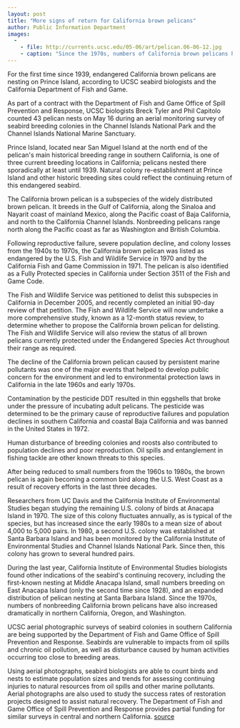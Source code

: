 ```yaml
---
layout: post
title: "More signs of return for California brown pelicans"
author: Public Information Department
images:
  -
    - file: http://currents.ucsc.edu/05-06/art/pelican.06-06-12.jpg
    - caption: "Since the 1970s, numbers of California brown pelicans have increased dramatically along the West Coast of the United States. UCSC researchers reported pelicans are now nesting on Prince Island for the first time since 1939. Photo: Joyce Gross"
---
```


For the first time since 1939, endangered California brown pelicans are nesting on Prince Island, according to UCSC seabird biologists and the California Department of Fish and Game.

As part of a contract with the Department of Fish and Game Office of Spill Prevention and Response, UCSC biologists Breck Tyler and Phil Capitolo counted 43 pelican nests on May 16 during an aerial monitoring survey of seabird breeding colonies in the Channel Islands National Park and the Channel Islands National Marine Sanctuary.

Prince Island, located near San Miguel Island at the north end of the pelican's main historical breeding range in southern California, is one of three current breeding locations in California; pelicans nested there sporadically at least until 1939. Natural colony re-establishment at Prince Island and other historic breeding sites could reflect the continuing return of this endangered seabird.

The California brown pelican is a subspecies of the widely distributed brown pelican. It breeds in the Gulf of California, along the Sinaloa and Nayarit coast of mainland Mexico, along the Pacific coast of Baja California, and north to the California Channel Islands. Nonbreeding pelicans range north along the Pacific coast as far as Washington and British Columbia.

Following reproductive failure, severe population decline, and colony losses from the 1940s to 1970s, the California brown pelican was listed as endangered by the U.S. Fish and Wildlife Service in 1970 and by the California Fish and Game Commission in 1971. The pelican is also identified as a Fully Protected species in California under Section 3511 of the Fish and Game Code.

The Fish and Wildlife Service was petitioned to delist this subspecies in California in December 2005, and recently completed an initial 90-day review of that petition. The Fish and Wildlife Service will now undertake a more comprehensive study, known as a 12-month status review, to determine whether to propose the California brown pelican for delisting. The Fish and Wildlife Service will also review the status of all brown pelicans currently protected under the Endangered Species Act throughout their range as required.

The decline of the California brown pelican caused by persistent marine pollutants was one of the major events that helped to develop public concern for the environment and led to environmental protection laws in California in the late 1960s and early 1970s.

Contamination by the pesticide DDT resulted in thin eggshells that broke under the pressure of incubating adult pelicans. The pesticide was determined to be the primary cause of reproductive failures and population declines in southern California and coastal Baja California and was banned in the United States in 1972.

Human disturbance of breeding colonies and roosts also contributed to population declines and poor reproduction. Oil spills and entanglement in fishing tackle are other known threats to this species.

After being reduced to small numbers from the 1960s to 1980s, the brown pelican is again becoming a common bird along the U.S. West Coast as a result of recovery efforts in the last three decades.

Researchers from UC Davis and the California Institute of Environmental Studies began studying the remaining U.S. colony of birds at Anacapa Island in 1970. The size of this colony fluctuates annually, as is typical of the species, but has increased since the early 1980s to a mean size of about 4,000 to 5,000 pairs. In 1980, a second U.S. colony was established at Santa Barbara Island and has been monitored by the California Institute of Environmental Studies and Channel Islands National Park. Since then, this colony has grown to several hundred pairs.

During the last year, California Institute of Environmental Studies biologists found other indications of the seabird's continuing recovery, including the first-known nesting at Middle Anacapa Island, small numbers breeding on East Anacapa Island (only the second time since 1928), and an expanded distribution of pelican nesting at Santa Barbara Island. Since the 1970s, numbers of nonbreeding California brown pelicans have also increased dramatically in northern California, Oregon, and Washington.

UCSC aerial photographic surveys of seabird colonies in southern California are being supported by the Department of Fish and Game Office of Spill Prevention and Response. Seabirds are vulnerable to impacts from oil spills and chronic oil pollution, as well as disturbance caused by human activities occurring too close to breeding areas.

Using aerial photographs, seabird biologists are able to count birds and nests to estimate population sizes and trends for assessing continuing injuries to natural resources from oil spills and other marine pollutants. Aerial photographs are also used to study the success rates of restoration projects designed to assist natural recovery. The Department of Fish and Game Office of Spill Prevention and Response provides partial funding for similar surveys in central and northern California.
[source](http://www1.ucsc.edu/currents/05-06/06-12/pelicans.asp "Permalink to pelicans")
